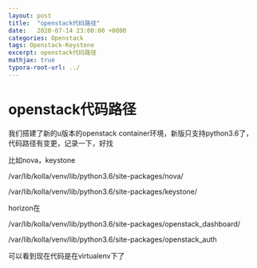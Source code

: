 ```yaml
---
layout: post
title:  "openstack代码路径"
date:   2020-07-14 23:00:00 +0800
categories: Openstack
tags: Openstack-Keystone
excerpt: openstack代码路径
mathjax: true
typora-root-url: ../
---
```


# openstack代码路径

我们搭建了新的u版本的openstack container环境，新版只支持python3.6了，代码路径有变更，记录一下，好找

比如nova，keystone

/var/lib/kolla/venv/lib/python3.6/site-packages/nova/

/var/lib/kolla/venv/lib/python3.6/site-packages/keystone/

horizon在

/var/lib/kolla/venv/lib/python3.6/site-packages/openstack_dashboard/

/var/lib/kolla/venv/lib/python3.6/site-packages/openstack_auth

可以看到现在代码是在virtualenv下了

